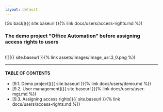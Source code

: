 ```yaml
---
layout: default
---
```


[Go back]({{ site.baseurl }}{% link docs/users/access-rights.md %})

### The demo project "Office Automation" before assigning access rights to users 
<br/>
![]({{ site.baseurl }}{% link assets/images/image_usr.3_0.png %})

---
#### TABLE OF CONTENTS
* [9.1. Demo project]({{ site.baseurl }}{% link docs/users/demo.md %})
* [9.2. User management]({{ site.baseurl }}{% link docs/users/user-mgt.md %})
* [9.3. Assigning access rights]({{ site.baseurl }}{% link docs/users/access-rights.md %})